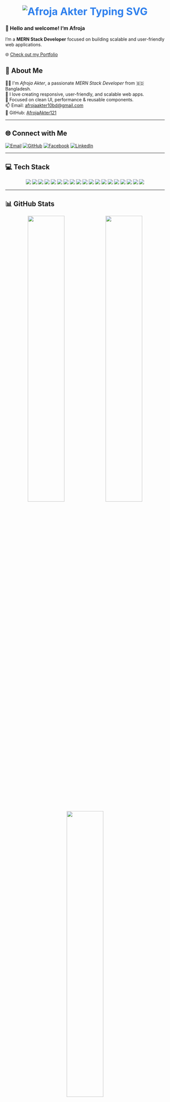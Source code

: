 
<h1 align="center" style="font-weight: bold; font-size: 32px; color: #2F80ED;">
  <img src="https://i.postimg.cc/1tHQk20b/Whats-App-Image-2025-08-08-at-11-38-25-a3d0e025.jpg" alt="Afroja Akter Typing SVG" />
</h1>

### 👋 Hello and welcome! I’m Afroja  

I’m a **MERN Stack Developer** focused on building scalable and user-friendly web applications.  

🌐 [Check out my Portfolio](https://boisterous-klepon-4efcdc.netlify.app) 

## 💫 About Me

👩‍💻 I'm *Afroja Akter*, a passionate *MERN Stack Developer* from 🇧🇩 Bangladesh.  
🌱 I love creating responsive, user-friendly, and scalable web apps.  
🎯 Focused on clean UI, performance & reusable components.  
📫 Email: [afrojaakter10bd@gmail.com](mailto:afrojaakter10bd@gmail.com)  
🔗 GitHub: [AfrojaAkter121](https://github.com/AfrojaAkter121)

---

## 🌐 Connect with Me

[![Email](https://img.shields.io/badge/Email-D14836?style=for-the-badge&logo=gmail&logoColor=white)](mailto:afrojaakter10bd@gmail.com)
[![GitHub](https://img.shields.io/badge/GitHub-181717?style=for-the-badge&logo=github&logoColor=white)](https://github.com/AfrojaAkter121)
[![Facebook](https://img.shields.io/badge/Facebook-1877F2?style=for-the-badge&logo=facebook&logoColor=white)](https://facebook.com/profile.php?id=100092609836093)
[![LinkedIn](https://img.shields.io/badge/LinkedIn-0A66C2?style=for-the-badge&logo=linkedin&logoColor=white)](https://linkedin.com)

---

## 💻 Tech Stack

<p align="center">
  <img src="https://img.shields.io/badge/html5-%23E34F26.svg?style=for-the-badge&logo=html5&logoColor=white" />
  <img src="https://img.shields.io/badge/css3-%231572B6.svg?style=for-the-badge&logo=css3&logoColor=white" />
  <img src="https://img.shields.io/badge/javascript-%23323330.svg?style=for-the-badge&logo=javascript&logoColor=%23F7DF1E" />
  <img src="https://img.shields.io/badge/react-%2320232a.svg?style=for-the-badge&logo=react&logoColor=%2361DAFB" />
  <img src="https://img.shields.io/badge/React_Router-CA4245?style=for-the-badge&logo=react-router&logoColor=white" />
  <img src="https://img.shields.io/badge/React%20Hook%20Form-%23EC5990.svg?style=for-the-badge&logo=reacthookform&logoColor=white" />
  <img src="https://img.shields.io/badge/Tailwind-%2338B2AC.svg?style=for-the-badge&logo=tailwind-css&logoColor=white" />
  <img src="https://img.shields.io/badge/bootstrap-%238511FA.svg?style=for-the-badge&logo=bootstrap&logoColor=white" />
  <img src="https://img.shields.io/badge/daisyui-5A0EF8?style=for-the-badge&logo=daisyui&logoColor=white" />
  <img src="https://img.shields.io/badge/axios-5A29E4.svg?style=for-the-badge&logo=axios&logoColor=white" />
  <img src="https://img.shields.io/badge/node.js-6DA55F?style=for-the-badge&logo=node.js&logoColor=white" />
  <img src="https://img.shields.io/badge/express.js-%23404d59.svg?style=for-the-badge&logo=express&logoColor=white" />
  <img src="https://img.shields.io/badge/mongodb-%234ea94b.svg?style=for-the-badge&logo=mongodb&logoColor=white" />
  <img src="https://img.shields.io/badge/jwt-black?style=for-the-badge&logo=JSON%20web%20tokens" />
  <img src="https://img.shields.io/badge/firebase-%23039BE5.svg?style=for-the-badge&logo=firebase" />
  <img src="https://img.shields.io/badge/vercel-%23000000.svg?style=for-the-badge&logo=vercel&logoColor=white" />
  <img src="https://img.shields.io/badge/netlify-%23000000.svg?style=for-the-badge&logo=netlify&logoColor=#00C7B7" />
  <img src="https://img.shields.io/badge/canva-%2300C4CC.svg?style=for-the-badge&logo=canva&logoColor=white" />
  <img src="https://img.shields.io/badge/figma-%23F24E1E.svg?style=for-the-badge&logo=figma&logoColor=white" />
</p>

---

## 📊 GitHub Stats

<p align="center">
  <img src="https://github-readme-stats.vercel.app/api?username=AfrojaAkter121&theme=dark&hide_border=false" width="48%" />
  <img src="https://nirzak-streak-stats.vercel.app/?user=AfrojaAkter121&theme=dark&hide_border=false" width="48%" />
  <img src="https://github-readme-stats.vercel.app/api/top-langs/?username=AfrojaAkter121&theme=dark&layout=compact&hide_border=false" width="48%" />
</p>

---

## 🚀 Featured Projects

| 🌟 Project | 🛠️ Technologies | 🧩 Features | 🔗 Links |
|-----------|------------------|-------------|----------|
|*🎯 Passion Point** | React, Firebase, Node.js, Express, MongoDB, Tailwind | 🔐 Auth-based dashboard<br>⚙️ Role-based management<br>🔄 Dynamic content | [🌐 Live](https://heroic-gingersnap-effaf1.netlify.app) <br> [💻 GitHub](https://github.com/AfrojaAkter121/passoin-point-project) |
|*🌍 Journey Nest** | React, Firebase, Splide.js, Framer Motion, Tailwind | 📸 Travel blog UI<br>❤️ Reactions<br>🔍 Category filter | [🌐 Live](https://journey-nest-project.web.app) <br> [💻 GitHub](https://github.com/AfrojaAkter121/journey-nest-project) |
| *💪 FitNest* | React, Firebase, Node.js, Express, MongoDB, Tailwind, Stripe | 🏋️ Role-based dashboards<br>🧑‍🏫 Trainer application & booking<br>💳 Stripe-integrated payment system | [🌐 Live](https://core-champ-project.web.app/) <br> [💻 GitHub](https://github.com/AfrojaAkter121/plantNest-project-client) |


---

## 📈 Contribution Graph

<p align="center">
  <img src="https://github-readme-activity-graph.vercel.app/graph?username=AfrojaAkter121&theme=react-dark&bg_color=20232a&hide_border=true" width="100%" />
</p>

<img src="https://komarev.com/ghpvc/?username=AfrojaAkter121&color=blue" alt="Profile Views" />
visitor-badge.laobi.icu
